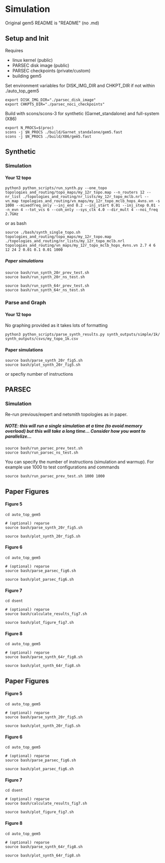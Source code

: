 # Simulation

Original gem5 README is "README" (no .md)


## Setup and Init

Requires
- linux kernel (public)
- PARSEC disk image (public)
- PARSEC checkpoints (private/custom)
- building gem5

Set environment variables for DISK_IMG_DIR and CHKPT_DIR if not within ./auto_top_gem5
```
export DISK_IMG_DIR="./parsec_disk_image"
export CHKPTS_DIR="./parsec_noci_checkpoints"
```

Build with scons/scons-3 for synthetic (Garnet_standalone) and full-system (X86)
```
export N_PROCS=$(proc)
scons -j $N_PROCS ./build/Garnet_standalone/gem5.fast
scons -j $N_PROCS ./build/X86/gem5.fast
```

## Synthetic


### Simulation


#### Your 12 topo
```
python3 python_scripts/run_synth.py --one_topo topologies_and_routing/topo_maps/my_12r_topo.map --n_routers 12 --nr_list ./topologies_and_routing/nr_lists/my_12r_topo_mclb.nrl --vn_map topologies_and_routing/vn_maps/my_12r_topo_mclb_hops_4vns.vn -s 1000 --mixedfreq_only --inj_end 0.2 --inj_start 0.01 --inj_step 0.01 --n_evn 4 --tot_vcs 6 --coh_only --sys_clk 4.0 --dir_mult 4 --noi_freq 2.7GHz
```

or as bash
```
source ./bash/synth_single_topo.sh topologies_and_routing/topo_maps/my_12r_topo.map ./topologies_and_routing/nr_lists/my_12r_topo_mclb.nrl topologies_and_routing/vn_maps/my_12r_topo_mclb_hops_4vns.vn 2.7 4 6 12 24 2 0.01 0.1 0.01 1000
```

##### Paper simulations

```
source bash/run_synth_20r_prev_test.sh
source bash/run_synth_20r_ns_test.sh

source bash/run_synth_64r_prev_test.sh
source bash/run_synth_64r_ns_test.sh

```

### Parse and Graph

#### Your 12 topo

No graphing provided as it takes lots of formatting
```
python3 python_scripts/parse_synth_results.py synth_outputs/simple/1k/ synth_outputs/csvs/my_topo_1k.csv
```


#### Paper simulations
```
source bash/parse_synth_20r_fig5.sh
source bash/plot_synth_20r_fig5.sh
```


or specfiy number of instructions

## PARSEC

### Simulation


Re-run previous/expert and netsmith topologies as in paper.

##### NOTE: this will run a single simulation at a time (to avoid memory overload) but this will take a long time... Consider how you want to parallelize...
```
source bash/run_parsec_prev_test.sh
source bash/run_parsec_ns_test.sh
```

You can specify the number of instructions (simulation and warmup). For example use 1000 to test configurations and commands
```
source bash/run_parsec_prev_test.sh 1000 1000
```

## Paper Figures

#### Figure 5

```
cd auto_top_gem5

# (optional) reparse
source bash/parse_synth_20r_fig5.sh

source bash/plot_synth_20r_fig5.sh
```

#### Figure 6

```
cd auto_top_gem5

# (optional) reparse
source bash/parse_parsec_fig6.sh

source bash/plot_parsec_fig6.sh
```

#### Figure 7

```
cd dsent

# (optional) reparse
source bash/calculate_results_fig7.sh

source bash/plot_figure_fig7.sh
```

#### Figure 8

```
cd auto_top_gem5

# (optional) reparse
source bash/parse_synth_64r_fig8.sh

source bash/plot_synth_64r_fig8.sh
```




## Paper Figures

#### Figure 5

```
cd auto_top_gem5

# (optional) reparse
source bash/parse_synth_20r_fig5.sh

source bash/plot_synth_20r_fig5.sh
```

#### Figure 6

```
cd auto_top_gem5

# (optional) reparse
source bash/parse_parsec_fig6.sh

source bash/plot_parsec_fig6.sh
```

#### Figure 7

```
cd dsent

# (optional) reparse
source bash/calculate_results_fig7.sh

source bash/plot_figure_fig7.sh
```

#### Figure 8

```
cd auto_top_gem5

# (optional) reparse
source bash/parse_synth_64r_fig8.sh

source bash/plot_synth_64r_fig8.sh
```